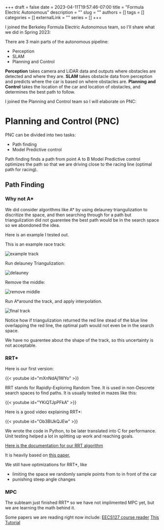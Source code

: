 +++ 
draft = false
date = 2023-04-11T19:57:46-07:00
title = "Formula Electric Autonomous"
description = ""
slug = ""
authors = []
tags = []
categories = []
externalLink = ""
series = []
+++

I joined the Berkeley Formula Electric Autonomous team, so I'll share what we did in Spring 2023:

There are 3 main parts of the autonomous pipeline:
- Perception
- SLAM
- Planning and Control


__Perception__ takes camera and LiDAR data and outputs where obstacles are detected and where they are.
__SLAM__ takes obstacle data from perception and predicts where the car is based on where obstacles are.
__Planning and Control__ takes the location of the car and location of obstacles, and determines the best path to follow.

I joined the Planning and Control team so I will elaborate on PNC:

# Planning and Control (PNC)

PNC can be divided into two tasks:
- Path finding
- Model Predictive control

Path finding finds a path from point A to B
Model Predictive control optimizes the path so that we are driving close to the racing line (optimal path for racing).


## Path Finding

### Why not A*

We did consider algorithms like A* by using delauney triangulization to discritize the space, and then searching through for a path but triangulization did not guarentee the best path would be in the search space so we abondoned the idea.

Here is an example I tested out.

This is an example race track:

![example track](/img/exampletrack.PNG)

Run delauney Triangulization:

![delauney](/img/delauney.PNG)

Remove the middle:

![remove middle](/img/removemiddle.PNG)

Run A*around the track, and apply interpolation.

![final track](/img/finalTrack.PNG)

Notice how if triangulization returned the red line stead of the blue line overlapping the red line, the optimal path would not even be in the search space.

We have no guarentee about the shape of the track, so this uncertainty is not acceptable.

### RRT*

Here is our first version:

{{< youtube id="mXnNdAj1WYo" >}}

RRT stands for Rapidly-Exploring Random Tree.
It is used in non-Descrete search spaces to find paths. It is usually tested in mazes like this:

{{< youtube id="YKiQTJpPFkA" >}}

Here is a good video explaining RRT*:

{{< youtube id="Ob3BIJkQJEw" >}}

We wrote the code in Python, to be later translated into C for performance. 
Unit testing helped a lot in splitting up work and reaching goals.

[Here is the documentation for our RRT algorithm](/posts/formulaelectricdocs/rrt/)

It is heavily based on [this paper](https://drive.google.com/file/d/1isQxfyFiHrueqK4rpEJMvF1BJfzxMYbw/view), 

We still have optimizations for RRT*, like 
- limiting the space we randomly sample points from to in front of the car
- punishing steep angle changes

### MPC

The subteam just finished RRT* so we have not implimented MPC yet, but we are learning the math behind it.

Some papers we are reading right now include:
[EECS127 course reader](https://eecs127.github.io/assets/notes/eecs127_reader.pdf)
[This Tutorial](https://arxiv.org/pdf/2109.11986.pdf)















